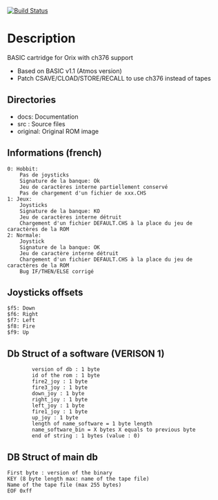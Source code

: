 [![Build Status](https://travis-ci.org/orix-software/basic.svg?branch=master)](https://travis-ci.org/orix-software/basic)

# Description
BASIC cartridge for Orix with ch376 support

- Based on BASIC v1.1 (Atmos version)
- Patch CSAVE/CLOAD/STORE/RECALL to use ch376 instead of tapes

## Directories
- docs: Documentation
- src : Source files
- original: Original ROM image

## Informations (french)

    0: Hobbit:
        Pas de joysticks
        Signature de la banque: Ok
        Jeu de caractères interne partiellement conservé
        Pas de chargement d'un fichier de xxx.CHS
    1: Jeux:
        Joysticks
        Signature de la banque: KO
        Jeu de caractères interne détruit
        Chargement d'un fichier DEFAULT.CHS à la place du jeu de caractères de la ROM
    2: Normale:
        Joystick
        Signature de la banque: OK
        Jeu de caractère interne détruit
        Chargement d'un fichier DEFAULT.CHS à la place du jeu de caractères de la ROM
        Bug IF/THEN/ELSE corrigé
## Joysticks offsets
    $f5: Down
    $f6: Right
    $f7: Left
    $f8: Fire
    $f9: Up

## Db Struct of a software (VERISON 1)
            version of db : 1 byte
            id of the rom : 1 byte
            fire2_joy : 1 byte
            fire3_joy : 1 byte            
            down_joy : 1 byte
            right_joy : 1 byte
            left_joy : 1 byte
            fire1_joy : 1 byte
            up_joy : 1 byte
            length of name_software = 1 byte length 
            name_software_bin = X bytes X equals to previous byte
            end of string : 1 bytes (value : 0)
## DB Struct of main db
    First byte : version of the binary
    KEY (8 byte length max: name of the tape file)
    Name of the tape file (max 255 bytes)
    EOF 0xff

